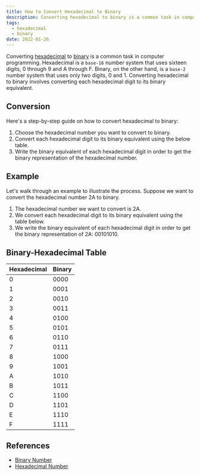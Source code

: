 ```yaml
---
title: How to Convert Hexadecimal to Binary
description: Converting hexadecimal to binary is a common task in computer programming. Hexadecimal is a base-16 number system that uses sixteen digits, 0 through 9 and A through F. Binary, on the other hand, is a base-2 number system that uses only two digits, 0 and 1. Converting hexadecimal to binary involves converting each hexadecimal digit to its binary equivalent.
tags:
  - hexadecimal
  - binary
date: 2022-01-26
---
```


Converting [hexadecimal][Hexadecimal_Number] to [binary][Binary_Number] is a common task in computer programming. Hexadecimal is a `base-16` number system that uses sixteen digits, 0 through 9 and A through F. Binary, on the other hand, is a `base-2` number system that uses only two digits, 0 and 1. Converting hexadecimal to binary involves converting each hexadecimal digit to its binary equivalent.

## Conversion

Here's a step-by-step guide on how to convert hexadecimal to binary:

1. Choose the hexadecimal number you want to convert to binary.
2. Convert each hexadecimal digit to its binary equivalent using the below table.
3. Write the binary equivalent of each hexadecimal digit in order to get the binary representation of the hexadecimal number.

## Example

Let's walk through an example to illustrate the process. Suppose we want to convert the hexadecimal number 2A to binary.

1. The hexadecimal number we want to convert is 2A.
2. We convert each hexadecimal digit to its binary equivalent using the table below.
3. We write the binary equivalent of each hexadecimal digit in order to get the binary representation of 2A: 00101010.

## Binary-Hexadecimal Table

| Hexadecimal | Binary |
| ----------- | ------ |
| 0           | 0000   |
| 1           | 0001   |
| 2           | 0010   |
| 3           | 0011   |
| 4           | 0100   |
| 5           | 0101   |
| 6           | 0110   |
| 7           | 0111   |
| 8           | 1000   |
| 9           | 1001   |
| A           | 1010   |
| B           | 1011   |
| C           | 1100   |
| D           | 1101   |
| E           | 1110   |
| F           | 1111   |

## References

- [Binary Number][Binary_Number]
- [Hexadecimal Number][Hexadecimal_Number]

<!-- Reference -->

[Binary_Number]: /blog/2024/01/01-what-is-binary-number "What is a Binary Number?"
[Hexadecimal_Number]: /blog/2024/01/01-what-is-hexadecimal-number "What is a Hexadecimal Number?"
